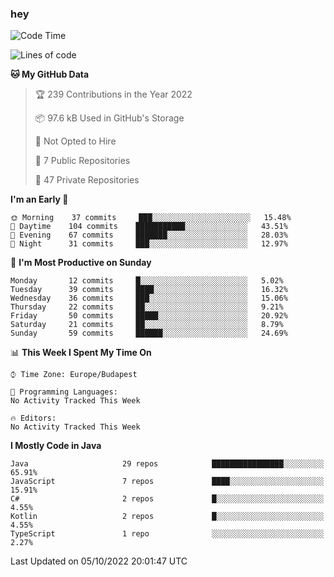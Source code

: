 ### hey

<!--START_SECTION:waka-->
![Code Time](http://img.shields.io/badge/Code%20Time-801%20hrs%2035%20mins-blue)

![Lines of code](https://img.shields.io/badge/From%20Hello%20World%20I%27ve%20Written-474%20Thousand%20lines%20of%20code-blue)

**🐱 My GitHub Data** 

> 🏆 239 Contributions in the Year 2022
 > 
> 📦 97.6 kB Used in GitHub's Storage 
 > 
> 🚫 Not Opted to Hire
 > 
> 📜 7 Public Repositories 
 > 
> 🔑 47 Private Repositories  
 > 
**I'm an Early 🐤** 

```text
🌞 Morning    37 commits     ███░░░░░░░░░░░░░░░░░░░░░░   15.48% 
🌆 Daytime    104 commits    ███████████░░░░░░░░░░░░░░   43.51% 
🌃 Evening    67 commits     ███████░░░░░░░░░░░░░░░░░░   28.03% 
🌙 Night      31 commits     ███░░░░░░░░░░░░░░░░░░░░░░   12.97%

```
📅 **I'm Most Productive on Sunday** 

```text
Monday       12 commits     █░░░░░░░░░░░░░░░░░░░░░░░░   5.02% 
Tuesday      39 commits     ████░░░░░░░░░░░░░░░░░░░░░   16.32% 
Wednesday    36 commits     ███░░░░░░░░░░░░░░░░░░░░░░   15.06% 
Thursday     22 commits     ██░░░░░░░░░░░░░░░░░░░░░░░   9.21% 
Friday       50 commits     █████░░░░░░░░░░░░░░░░░░░░   20.92% 
Saturday     21 commits     ██░░░░░░░░░░░░░░░░░░░░░░░   8.79% 
Sunday       59 commits     ██████░░░░░░░░░░░░░░░░░░░   24.69%

```


📊 **This Week I Spent My Time On** 

```text
⌚︎ Time Zone: Europe/Budapest

💬 Programming Languages: 
No Activity Tracked This Week

🔥 Editors: 
No Activity Tracked This Week

```

**I Mostly Code in Java** 

```text
Java                     29 repos            ████████████████░░░░░░░░░   65.91% 
JavaScript               7 repos             ████░░░░░░░░░░░░░░░░░░░░░   15.91% 
C#                       2 repos             █░░░░░░░░░░░░░░░░░░░░░░░░   4.55% 
Kotlin                   2 repos             █░░░░░░░░░░░░░░░░░░░░░░░░   4.55% 
TypeScript               1 repo              ░░░░░░░░░░░░░░░░░░░░░░░░░   2.27%

```



 Last Updated on 05/10/2022 20:01:47 UTC
<!--END_SECTION:waka-->
